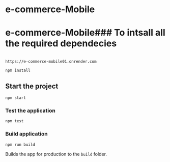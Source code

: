# e-commerce-Mobile
# e-commerce-Mobile### To intsall all the required dependecies
```

https://e-commerce-mobile01.onrender.com

```

```
npm install
```

## Start the project

```
npm start

```

### Test the application

```
npm test
```

### Build application

```
npm run build
```

Builds the app for production to the `build` folder.<br>
